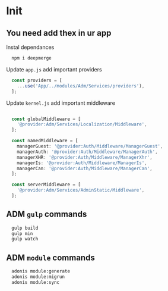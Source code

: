 # Init 

## You need add thex in ur app

Instal dependances

```bash
  npm i deepmerge
```

Update `app.js` add important providers

```js
  const providers = [
    ...use('App/../modules/Adm/Services/providers'),
  ];
```

Update `kernel.js` add important middleware

```js

  const globalMiddleware = [
    '@provider:Adm/Services/Localization/Middleware',
  ];

  const namedMiddleware = [
    managerGuest: '@provider:Auth/Middleware/ManagerGuest',
    managerAuth: '@provider:Auth/Middleware/ManagerAuth',
    managerXHR: '@provider:Auth/Middleware/ManagerXhr',
    managerIs: '@provider:Auth/Middleware/ManagerIs',
    managerCan: '@provider:Auth/Middleware/ManagerCan',
  ];

  const serverMiddleware = [
    '@provider:Adm/Services/AdminStatic/Middleware',
  ];
```
## ADM `gulp` commands

```bash
  gulp build
  gulp min
  gulp watch
```
## ADM `module` commands

```bash
  adonis module:generate
  adonis module:migrun
  adonis module:sync
```

